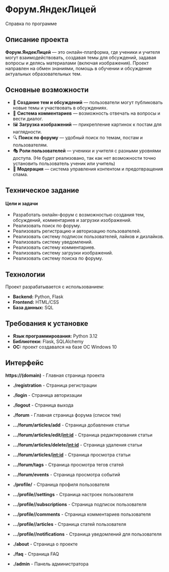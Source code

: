 # Форум.ЯндекЛицей

Справка по программе

## Описание проекта

**Форум.ЯндекЛицей** — это онлайн-платформа, где ученики и учителя могут взаимодействовать, создавая темы для
обсуждений, задавая вопросы и делясь материалами (включая изображения). Проект направлен на обмен знаниями, помощь в
обучении и обсуждение актуальных образовательных тем.

## Основные возможности

- 📌 **Создание тем и обсуждений** — пользователи могут публиковать новые темы и участвовать в обсуждениях.
- 💬 **Система комментариев** — возможность отвечать на вопросы и вести диалог.
- 🖼 **Загрузка изображений** — прикрепление картинок к постам для наглядности.
- 🔍 **Поиск по форуму** — удобный поиск по темам, постам и пользователям.
- 🎭 **Роли пользователей** — ученики и учителя с разными уровнями доступа. (Не будет реализовано, так как нет возможности точно установить пользователь ученик или учитель)
- 📢 **Модерация** — система управления контентом и предотвращения спама.

## Техническое задание

#### Цели и задачи

- Разработать онлайн-форум с возможностью создания тем, обсуждений, комментариев и загрузки изображений.
- Реализовать поиск по форуму.
- Реализовать регистрацию и авторизацию пользователей.
- Реализовать систему подписок пользователей, лайков и дизлайков.
- Реализовать систему уведомлений.
- Реализовать систему комментариев.
- Реализовать систему загрузки изображений.
- Реализовать систему поиска по форуму.

## Технологии

Проект разрабатывается с использованием:

- **Backend:** Python, Flask
- **Frontend:** HTML/CSS
- **База данных:** SQL

## Требования к установке

- **Язык программирования:** Python 3.12
- **Библиотеки:** Flask, SQLAlchemy
- **OC:** проект создавался на базе ОС Windows 10

## Интерфейс
**https://(domain)**  - Главная страница проекта

* **./registration** - Страница регистрации
* **./login** - Страница авторизации
* **./logout** - Страница выхода

* **./forum** - Главная страница форума (список тем)
* **.../forum/articles/add** - Страница добавления статьи
* **.../forum/articles/edit/<int:id>** - Страница редактирования статьи
* **.../forum/articles/delete/<int:id>** - Страница удаления статьи
* **.../forum/articles/<int:id>** - Страница просмотра статьи
* **.../forum/tags** - Страница просмотра тегов статей
* **.../forum/events** - Страница просмотра событий

* **./profile/<username>** - Страница профиля пользователя
* **.../profile/<username>/settings** - Страница настроек пользователя
* **.../profile/<username>/subscriptions** - Страница подписок пользователя
* **.../profile/<username>/comments** - Страница комментариев пользователя
* **.../profile/<username>/articles** - Страница статей пользователя
* **.../profile/<username>/notifications** - Страница уведомлений для пользователя

* **./about** - Страница о проекте
* **./faq** - Страница FAQ

* **./admin** - Панель администратора
